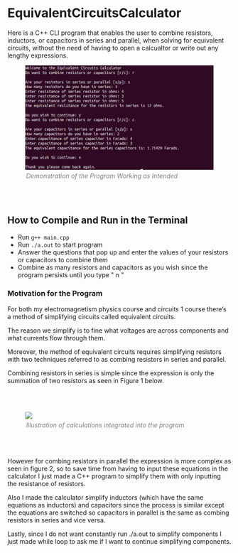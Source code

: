 <h1> EquivalentCircuitsCalculator </h1>

Here is a C++ CLI program that enables the user to combine resistors, inductors, or capacitors in series 
and parallel, when solving for equivalent circuits, without the need of having to open a 
calcualtor or write out any lengthy expressions. 

<figure>
  <img src="Images/EqCircuitCalcTest.png">
  <figcaption style="font-style: italic; color:gray;padding: 2px; text-aling:center;">Demonstration of the Program Working as Intended</figcaption>
</figure>
<br>
<br>


<h2> How to Compile and Run in the Terminal</h2>
<ul>
  <li>Run <code>g++ main.cpp</code> </li>
  <li>Run <code>./a.out</code> to start program </li>
  <li>
    Answer the questions that pop up and enter the values of your resistors or capacitors to 
    combine them 
  </li>
  <li>
    Combine as many resistors and capacitors as you wish since the program persists until you type 
    &quot n &quot
  </li>
</ul>


<h3>Motivation for the Program</h3>
For both my electromagnetism physics course and circuits 1 course there’s a method of 
simplifying circuits called equivalent circuits. 

The reason we simplify is to fine what voltages 
are across components and what currents flow through them. 

Moreover, the method of equivalent 
circuits requires simplifying resistors with two techniques referred to as combing resistors 
in series and parallel. 

Combining resistors in series is simple since the expression is only 
the summation of two resistors as seen in Figure 1 below.

<br>
<br>
<figure>
  <img src="https://d2vlcm61l7u1fs.cloudfront.net/media%2Fcf8%2Fcf8733bf-658f-412c-9d1d-720ea5dea2a8%2FphpxSz1zw.png">
  <figcaption style="font-style:italic; color:grey;padding: 2px; text-aling:center;">Illustration of calculations integrated into the program </figcaption>
</figure>
<br>
<br>

However for combing resistors in parallel the expression is more complex as seen in figure 2, 
so to save time from having to input these equations in the calculator I just made a C++ 
program to simplify them with only inputting the resistance of resistors. 

Also I made the calculator simplify inductors (which have the same equations as inductors) and capacitors since the process is similar except the equations are switched so capacitors in parallel is the same as combing resistors in series and vice versa. 

Lastly, since I do not want constantly run ./a.out to simplify components I just made while 
loop to ask me if I want to continue simplifying components.

